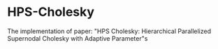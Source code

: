 # HPS-Cholesky
The implementation of paper: "HPS Cholesky: Hierarchical Parallelized Supernodal Cholesky with Adaptive Parameter"s
